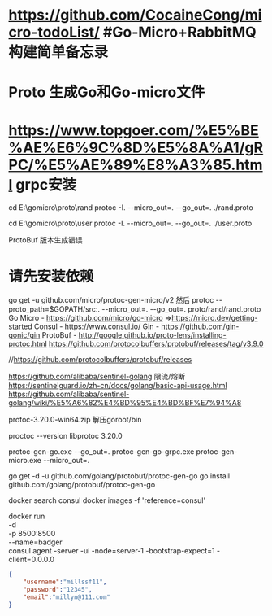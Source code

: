 # https://github.com/CocaineCong/micro-todoList/ #Go-Micro+RabbitMQ 构建简单备忘录
# Proto 生成Go和Go-micro文件
# https://www.topgoer.com/%E5%BE%AE%E6%9C%8D%E5%8A%A1/gRPC/%E5%AE%89%E8%A3%85.html  grpc安装


cd E:\gomicro\proto\rand
protoc -I. --micro_out=. --go_out=. ./rand.proto

cd E:\gomicro\proto\user
protoc -I. --micro_out=. --go_out=. ./user.proto

ProtoBuf 版本生成错误
# 请先安装依赖 
go get -u github.com/micro/protoc-gen-micro/v2 
然后 protoc --proto_path=$GOPATH/src:. --micro_out=. --go_out=. proto/rand/rand.proto
Go Micro - https://github.com/micro/go-micro  =>https://micro.dev/getting-started
Consul - https://www.consul.io/
Gin - https://github.com/gin-gonic/gin
ProtoBuf - http://google.github.io/proto-lens/installing-protoc.html
https://github.com/protocolbuffers/protobuf/releases/tag/v3.9.0

//https://github.com/protocolbuffers/protobuf/releases

https://github.com/alibaba/sentinel-golang  限流/熔断
https://sentinelguard.io/zh-cn/docs/golang/basic-api-usage.html
https://github.com/alibaba/sentinel-golang/wiki/%E5%A6%82%E4%BD%95%E4%BD%BF%E7%94%A8

protoc-3.20.0-win64.zip
解压goroot/bin

proctoc --version
libprotoc 3.20.0


protoc-gen-go.exe  --go_out=.
protoc-gen-go-grpc.exe
protoc-gen-micro.exe  --micro_out=.

go get -d -u github.com/golang/protobuf/protoc-gen-go
go install github.com/golang/protobuf/protoc-gen-go


docker search consul
docker images -f 'reference=consul'


docker run \
-d \
-p 8500:8500 \
--name=badger \
consul agent -server -ui -node=server-1 -bootstrap-expect=1 -client=0.0.0.0


```json
{
    "username":"millssf11",
    "password":"12345",
    "email":"millyn@111.com"
}
```